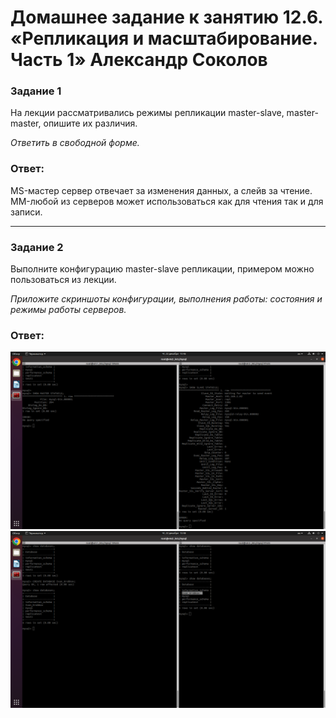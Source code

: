 # Домашнее задание к занятию 12.6. «Репликация и масштабирование. Часть 1» Александр Соколов

### Задание 1

На лекции рассматривались режимы репликации master-slave, master-master, опишите их различия.

*Ответить в свободной форме.*

### Ответ:

MS-мастер сервер отвечает за изменения данных, а слейв за чтение.
MM-любой из серверов может использоваться как для чтения так и для записи.


---

### Задание 2

Выполните конфигурацию master-slave репликации, примером можно пользоваться из лекции.

*Приложите скриншоты конфигурации, выполнения работы: состояния и режимы работы серверов.*

### Ответ:

![Image alt](https://github.com/IvanSKorobkov/homework/blob/main/%D0%A1%D0%BD%D0%B8%D0%BC%D0%BE%D0%BA%20%D1%8D%D0%BA%D1%80%D0%B0%D0%BD%D0%B0%20%D0%BE%D1%82%202022-12-22%2015-46-29.png)
![Image alt](https://github.com/IvanSKorobkov/homework/blob/main/%D0%A1%D0%BD%D0%B8%D0%BC%D0%BE%D0%BA%20%D1%8D%D0%BA%D1%80%D0%B0%D0%BD%D0%B0%20%D0%BE%D1%82%202022-12-22%2015-48-16.png)
